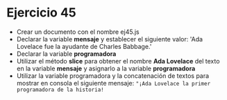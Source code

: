 # Ejercicio 45

* Crear un documento con el nombre ej45.js
* Declarar la variable **mensaje** y establecer el siguiente valor: 'Ada Lovelace fue la ayudante de Charles Babbage.'
* Declarar la variable **programadora**
* Utilizar el método **slice** para obtener el nombre **Ada Lovelace** del texto en la variable **mensaje** y asignarlo a la variable **programadora**
* Utilizar la variable programadora y la concatenación de textos para mostrar en consola el siguiente mensaje: `"¡Ada Lovelace la primer programadora de la historia!`